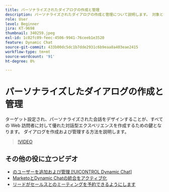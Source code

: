 ```yaml
---
title: パーソナライズされたダイアログの作成と管理
description: パーソナライズされたダイアログの作成と管理について説明します。 対象となりパーソナライズされた会話をデザインすることが、すべての Web 訪問者に対して優れた対話型エクスペリエンスを作成する上での鍵となります。
role: User
level: Beginner
jira: KT-9698
thumbnail: 340259.jpeg
exl-id: 1c02fc09-feec-4506-9941-76ceeb1e3520
feature: Dynamic Chat
source-git-commit: 433b00dc5dc1b7dde2931c6b9eaa8a403eae2415
workflow-type: tm+mt
source-wordcount: '91'
ht-degree: 0%

---
```


# パーソナライズしたダイアログの作成と管理

ターゲット設定され、パーソナライズされた会話をデザインすることが、すべての Web 訪問者に対して優れた対話型エクスペリエンスを作成するための鍵となります。 ダイアログを作成および管理する方法を説明します。

>[!VIDEO](https://video.tv.adobe.com/v/340259/?quality=12&learn=on)

## その他の役に立つビデオ

* [のユーザーを追加および管理 [!UICONTROL Dynamic Chat]](user-management.md)
* [MarketoとDynamic Chatの統合をアクティブ化](marketo-integration.md)
* [リードがセールスとのミーティングを予約できるようにします](meeting-booking.md)
